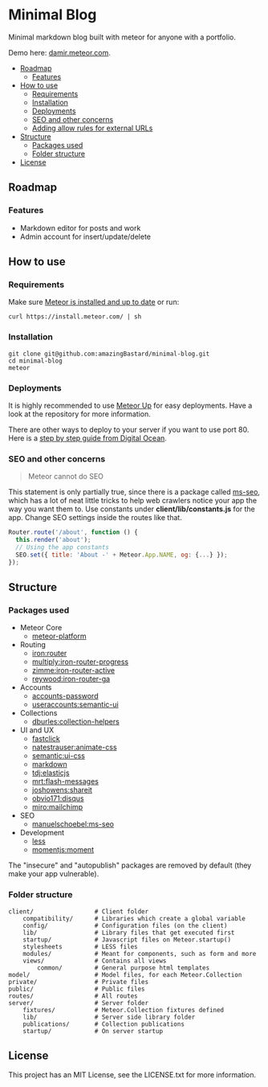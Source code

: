 # Minimal Blog

Minimal markdown blog built with meteor for anyone with a portfolio.

Demo here: [damir.meteor.com](http://damir.meteor.com).

<!-- toc -->

* [Roadmap](#roadmap)
  * [Features](#features)
* [How to use](#how-to-use)
  * [Requirements](#requirements)
  * [Installation](#installation)
  * [Deployments](#deployments)
  * [SEO and other concerns](#seo-and-other-concerns)
  * [Adding allow rules for external URLs](#adding-allow-rules-for-external-urls)
* [Structure](#structure)
  * [Packages used](#packages-used)
  * [Folder structure](#folder-structure)
* [License](#license)

<!-- toc stop -->

## Roadmap

### Features

* Markdown editor for posts and work
* Admin account for insert/update/delete

## How to use

### Requirements

Make sure [Meteor is installed and up to date](https://www.meteor.com/install) or run:

```
curl https://install.meteor.com/ | sh
```

### Installation

```
git clone git@github.com:amazingBastard/minimal-blog.git
cd minimal-blog
meteor
```

### Deployments

It is highly recommended to use [Meteor Up](https://github.com/arunoda/meteor-up) for easy deployments.
Have a look at the repository for more information.

There are other ways to deploy to your server if you want to use port 80. Here is a [step by step guide from Digital Ocean](http://devo.ps/blog/deploy-your-meteor-apps-on-digital-ocean-in-5-minutes/).

### SEO and other concerns

> Meteor cannot do SEO

This statement is only partially true, since there is a package called [ms-seo](https://github.com/DerMambo/ms-seo), which
has a lot of neat little tricks to help web crawlers notice your app the way you want them to. Use constants under
__client/lib/constants.js__ for the app. Change SEO settings inside the routes like that.

```javascript
Router.route('/about', function () {
  this.render('about');
  // Using the app constants
  SEO.set({ title: 'About -' + Meteor.App.NAME, og: {...} });
});
```

## Structure

### Packages used

* Meteor Core
  * [meteor-platform](https://github.com/meteor/meteor/tree/devel/packages/meteor-platform)
* Routing
  * [iron:router](https://github.com/EventedMind/iron-router)
  * [multiply:iron-router-progress](https://github.com/Multiply/iron-router-progress/)
  * [zimme:iron-router-active](https://github.com/zimme/meteor-iron-router-active/)
  * [reywood:iron-router-ga](https://github.com/reywood/meteor-iron-router-ga)
* Accounts
  * [accounts-password](https://github.com/meteor/meteor/tree/devel/packages/accounts-password)
  * [useraccounts:semantic-ui](https://github.com/meteor-useraccounts/semantic-ui)
* Collections
  * [dburles:collection-helpers](https://github.com/dburles/meteor-collection-helpers/)
* UI and UX
  * [fastclick](https://github.com/meteor/meteor/tree/devel/packages/fastclick)
  * [natestrauser:animate-css](https://github.com/nate-strauser/meteor-animate-css/)
  * [semantic:ui-css](https://github.com/Semantic-Org/Semantic-UI-CSS/)
  * [markdown](https://atmospherejs.com/meteor/markdown)
  * [tdj:elasticjs](https://atmospherejs.com/tdj/elasticjs)
  * [mrt:flash-messages](https://github.com/camilosw/flash-messages/)
  * [joshowens:shareit](https://github.com/meteorclub/shareit/)
  * [obvio171:disqus](https://github.com/obvio171/meteor-disqus)
  * [miro:mailchimp](https://github.com/MiroHibler/meteor-mailchimp)
* SEO
  * [manuelschoebel:ms-seo](https://github.com/DerMambo/ms-seo)
* Development
  * [less](https://github.com/meteor/meteor/tree/devel/packages/less)
  * [momentjs:moment](https://github.com/moment/moment/)

The "insecure" and "autopublish" packages are removed by default (they make your app vulnerable).

### Folder structure

```
client/ 				# Client folder
    compatibility/      # Libraries which create a global variable
    config/             # Configuration files (on the client)
	lib/                # Library files that get executed first
    startup/            # Javascript files on Meteor.startup()
    stylesheets         # LESS files
    modules/            # Meant for components, such as form and more
	views/			    # Contains all views
	    common/         # General purpose html templates
model/  				# Model files, for each Meteor.Collection
private/                # Private files
public/                 # Public files
routes/                 # All routes
server/					# Server folder
    fixtures/           # Meteor.Collection fixtures defined
    lib/                # Server side library folder
    publications/       # Collection publications
    startup/            # On server startup
```

## License
This project has an MIT License, see the LICENSE.txt for more information.
